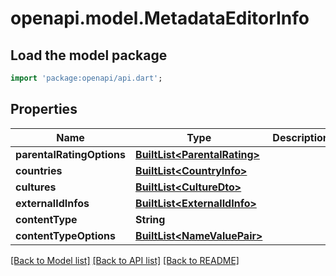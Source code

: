 # openapi.model.MetadataEditorInfo

## Load the model package
```dart
import 'package:openapi/api.dart';
```

## Properties
Name | Type | Description | Notes
------------ | ------------- | ------------- | -------------
**parentalRatingOptions** | [**BuiltList&lt;ParentalRating&gt;**](ParentalRating.md) |  | [optional] 
**countries** | [**BuiltList&lt;CountryInfo&gt;**](CountryInfo.md) |  | [optional] 
**cultures** | [**BuiltList&lt;CultureDto&gt;**](CultureDto.md) |  | [optional] 
**externalIdInfos** | [**BuiltList&lt;ExternalIdInfo&gt;**](ExternalIdInfo.md) |  | [optional] 
**contentType** | **String** |  | [optional] 
**contentTypeOptions** | [**BuiltList&lt;NameValuePair&gt;**](NameValuePair.md) |  | [optional] 

[[Back to Model list]](../README.md#documentation-for-models) [[Back to API list]](../README.md#documentation-for-api-endpoints) [[Back to README]](../README.md)


